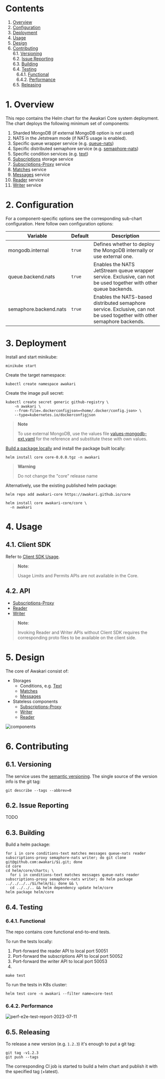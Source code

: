 # Contents

1. [Overview](#1-overview)<br/>
2. [Configuration](#2-configuration)<br/>
3. [Deployment](#3-deployment)<br/>
4. [Usage](#4-usage)<br/>
5. [Design](#5-design)<br/>
6. [Contributing](#6-contributing)<br/>
   6.1. [Versioning](#61-versioning)<br/>
   6.2. [Issue Reporting](#62-issue-reporting)<br/>
   6.3. [Building](#63-building)<br/>
   6.4. [Testing](#64-testing)<br/>
   &nbsp;&nbsp;&nbsp;6.4.1. [Functional](#641-functional)<br/>
   &nbsp;&nbsp;&nbsp;6.4.2. [Performance](#642-performance)<br/>
   6.5. [Releasing](#65-releasing)<br/>


# 1. Overview

This repo contains the Helm chart for the Awakari Core system deployment.
The chart deploys the following minimum set of components:
1. Sharded MongoDB (if external MongoDB option is not used)
2. NATS in the Jetstream mode (if NATS usage is enabled).
3. Specific queue wrapper service (e.g. [queue-nats](https://github.com/awakari/queue-nats))
4. Specific distributed semaphore service (e.g. [semaphore-nats](https://github.com/awakari/semaphore-nats))
5. Specific condition services (e.g. [text](https://github.com/awakari/conditions-text))
6. [Subscriptions](https://github.com/awakari/subscriptions) storage service
7. [Subscriptions-Proxy](https://github.com/awakari/subscriptions-proxy) service
8. [Matches](https://github.com/awakari/matches) service
9. [Messages](https://github.com/awakari/messages) service
10. [Reader](https://github.com/awakari/reader) service
11. [Writer](https://github.com/awakari/writer) service

# 2. Configuration

For a component-specific options see the corresponding sub-chart configuration. Here follow own configuration options: 

| Variable               | Default | Description                                                                                                              |
|------------------------|---------|--------------------------------------------------------------------------------------------------------------------------|
| mongodb.internal       | `true`  | Defines whether to deploy the MongoDB internally or use external one.                                                    | 
| queue.backend.nats     | `true`  | Enables the NATS JetStream queue wrapper service. Exclusive, can not be used together with other queue backends.         |
| semaphore.backend.nats | `true`  | Enables the NATS-based distributed semaphore service. Exclusive, can not be used together with other semaphore backends. |

# 3. Deployment

Install and start minikube:
```shell
minikube start
```

Create the target namespace:
```shell
kubectl create namespace awakari
```

Create the image pull secret:
```shell
kubectl create secret generic github-registry \
    -n awakari \
    --from-file=.dockerconfigjson=<home/.docker/config.json> \
    --type=kubernetes.io/dockerconfigjson
```

> **Note**
> 
> To use external MongoDB, use the values file [values-mongodb-ext.yaml](helm/core/values-mongodb-ext.yaml) for the
> reference and substitute these with own values.

[Build a package locally](#63-building) and install the package built locally:
```shell
helm install core core-0.0.0.tgz -n awakari
```

> **Warning**
> 
> Do not change the "core" release name

Alternatively, use the existing published helm package:
```shell
helm repo add awakari-core https://awakari.github.io/core

helm install core awakari-core/core \
  -n awakari
```

# 4. Usage

## 4.1. Client SDK

Refer to [Client SDK Usage](https://github.com/awakari/client-sdk-go#3-usage).

> **Note**:
>
> Usage Limits and Permits APIs are not available in the Core.

## 4.2. API

* [Subscriptions-Proxy](https://github.com/awakari/subscriptions-proxy#4-usage)
* [Reader](https://github.com/awakari/reader#4-usage)
* [Writer](https://github.com/awakari/writer#4-usage)

> **Note**:
>
> Invoking Reader and Writer APIs without Client SDK requires the corresponding proto files to be available on the client side.


# 5. Design

The core of Awakari consist of:
* Storages
  * Conditions, e.g. [Text](https://github.com/awakari/conditions-text)
  * [Matches](https://github.com/awakari/matches)
  * [Messages](https://github.com/awakari/messages)
* Stateless components
  * [Subscriptions-Proxy](https://github.com/awakari/subscriptions-proxy) 
  * [Writer](https://github.com/awakari/writer)
  * [Reader](https://github.com/awakari/reader)


![components](doc/components-core.png)

# 6. Contributing

## 6.1. Versioning

The service uses the [semantic versioning](http://semver.org/).
The single source of the version info is the git tag:
```shell
git describe --tags --abbrev=0
```

## 6.2. Issue Reporting

TODO

## 6.3. Building

Build a helm package:
```shell
for i in core conditions-text matches messages queue-nats reader subscriptions-proxy semaphore-nats writer; do git clone git@github.com:awakari/$i.git; done
cd core
cd helm/core/charts; \
  for i in conditions-text matches messages queue-nats reader subscriptions-proxy semaphore-nats writer; do helm package ../../../../$i/helm/$i; done && \
  cd ../../.. && helm dependency update helm/core
helm package helm/core
```

## 6.4. Testing

### 6.4.1. Functional

The repo contains core functional end-to-end tests.

To run the tests locally:

1. Port-forward the reader API to local port 50051
2. Port-forward the subscriptions API to local port 50052
3. Port-forward the writer API to local port 50053
4. 
```shell 
make test
```

To run the tests in K8s cluster:
```shell
helm test core -n awakari --filter name=core-test
```

### 6.4.2. Performance

![perf-e2e-test-report-2023-07-11](doc/perf-e2e-test-report-2023-07-11.png)

## 6.5. Releasing

To release a new version (e.g. `1.2.3`) it's enough to put a git tag:
```shell
git tag -v1.2.3
git push --tags
```

The corresponding CI job is started to build a helm chart and publish it with the specified tag (+latest).
